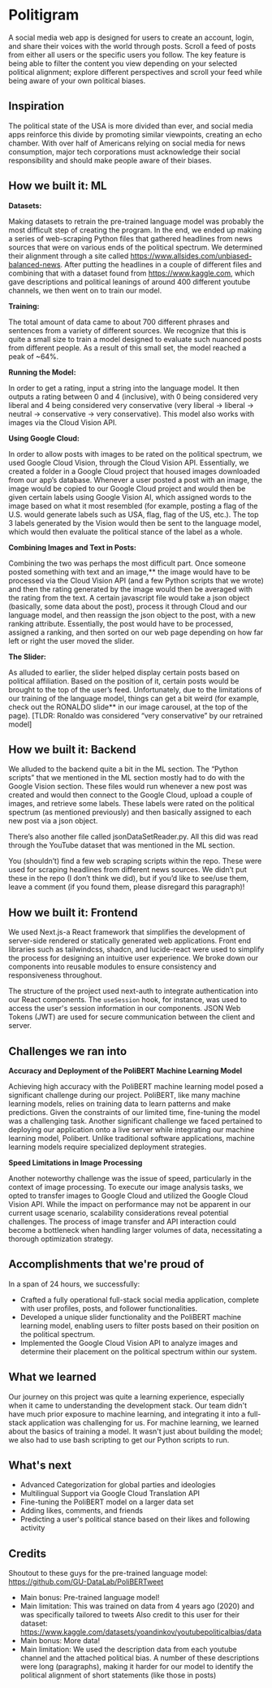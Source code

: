 # Politigram  
A social media web app is designed for users to create an account, login, and share their voices with the world through posts. Scroll a feed of posts from either all users or the specific users you follow. The key feature is being able to filter the content you view depending on your selected political alignment; explore different perspectives and scroll your feed while being aware of your own political biases. 

## Inspiration
The political state of the USA is more divided than ever, and social media apps reinforce this divide by promoting similar viewpoints, creating an echo chamber. With over half of Americans relying on social media for news consumption, major tech corporations must acknowledge their social responsibility and should make people aware of their biases.

## How we built it: ML

**Datasets:**

Making datasets to retrain the pre-trained language model was probably the most difficult step of creating the program. In the end, we ended up making a series of web-scraping Python files that gathered headlines from news sources that were on various ends of the political spectrum. We determined their alignment through a site called https://www.allsides.com/unbiased-balanced-news. After putting the headlines in a couple of different files and combining that with a dataset found from https://www.kaggle.com, which gave descriptions and political leanings of around 400 different youtube channels, we then went on to train our model.

**Training:**

The total amount of data came to about 700 different phrases and sentences from a variety of different sources. We recognize that this is quite a small size to train a model designed to evaluate such nuanced posts from different people. As a result of this small set, the model reached a peak of ~64%.

**Running the Model:**

In order to get a rating, input a string into the language model. It then outputs a rating between 0 and 4 (inclusive), with 0 being considered very liberal and 4 being considered very conservative (very liberal -> liberal -> neutral -> conservative -> very conservative). This model also works with images via the Cloud Vision API.

**Using Google Cloud:**

In order to allow posts with images to be rated on the political spectrum, we used Google Cloud Vision, through the Cloud Vision API. Essentially, we created a folder in a Google Cloud project that housed images downloaded from our app’s database. Whenever a user posted a post with an image, the image would be copied to our Google Cloud project and would then be given certain labels using Google Vision AI, which assigned words to the image based on what it most resembled (for example, posting a flag of the U.S. would generate labels such as USA, flag, flag of the US, etc.). The top 3 labels generated by the Vision would then be sent to the language model, which would then evaluate the political stance of the label as a whole.

**Combining Images and Text in Posts:**

Combining the two was perhaps the most difficult part. Once someone posted something with text and an image,** the image would have to be processed via the Cloud Vision API (and a few Python scripts that we wrote) and then the rating generated by the image would then be averaged with the rating from the text. A certain javascript file would take a json object (basically, some data about the post), process it through Cloud and our language model, and then reassign the json object to the post, with a new ranking attribute. Essentially, the post would have to be processed, assigned a ranking, and then sorted on our web page depending on how far left or right the user moved the slider.
  
**The Slider:**

As alluded to earlier, the slider helped display certain posts based on political affiliation. Based on the position of it, certain posts would be brought to the top of the user’s feed. Unfortunately, due to the limitations of our training of the language model, things can get a bit weird (for example, check out the RONALDO slide** in our image carousel, at the top of the page). [TLDR: Ronaldo was considered “very conservative” by our retrained model]

## How we built it: Backend

We alluded to the backend quite a bit in the ML section. The “Python scripts” that we mentioned in the ML section mostly had to do with the Google Vision section. These files would run whenever a new post was created and would then connect to the Google Cloud, upload a couple of images, and retrieve some labels. These labels were rated on the political spectrum (as mentioned previously) and then basically assigned to each new post via a json object.

There’s also another file called jsonDataSetReader.py. All this did was read through the YouTube dataset that was mentioned in the ML section.

You (shouldn’t) find a few web scraping scripts within the repo. These were used for scraping headlines from different news sources. We didn’t put these in the repo (I don’t think we did), but if you’d like to see/use them, leave a comment (if you found them, please disregard this paragraph)!

## How we built it: Frontend

We used Next.js-a React framework that simplifies the development of server-side rendered or statically generated web applications. Front end libraries such as tailwindcss, shadcn, and lucide-react were used to simplify the process for designing an intuitive user experience. We broke down our components into reusable modules to ensure consistency and responsiveness throughout. 

The structure of the project used next-auth to integrate authentication into our React components. The `useSession` hook, for instance, was used to access the user's session information in our components. JSON Web Tokens (JWT) are used for secure communication between the client and server.

## Challenges we ran into
**Accuracy and Deployment of the PoliBERT Machine Learning Model**

Achieving high accuracy with the PoliBERT machine learning model posed a significant challenge during our project. PoliBERT, like many machine learning models, relies on training data to learn patterns and make predictions. Given the constraints of our limited time, fine-tuning the model was a challenging task. Another significant challenge we faced pertained to deploying our application onto a live server while integrating our machine learning model, Polibert. Unlike traditional software applications, machine learning models require specialized deployment strategies.


**Speed Limitations in Image Processing**

Another noteworthy challenge was the issue of speed, particularly in the context of image processing. To execute our image analysis tasks, we opted to transfer images to Google Cloud and utilized the Google Cloud Vision API. While the impact on performance may not be apparent in our current usage scenario, scalability considerations reveal potential challenges. The process of image transfer and API interaction could become a bottleneck when handling larger volumes of data, necessitating a thorough optimization strategy.

## Accomplishments that we're proud of
In a span of 24 hours, we successfully:
- Crafted a fully operational full-stack social media application, complete with user profiles, posts, and follower functionalities. 
- Developed a unique slider functionality and the PoliBERT machine learning model, enabling users to filter posts based on their position on the political spectrum.
- Implemented the Google Cloud Vision API to analyze images and determine their placement on the political spectrum within our system.

## What we learned
Our journey on this project was quite a learning experience, especially when it came to understanding the development stack. Our team didn't have much prior exposure to machine learning, and integrating it into a full-stack application was challenging for us. For machine learning, we learned about the basics of training a model. It wasn't just about building the model; we also had to use bash scripting to get our Python scripts to run.

## What's next
- Advanced Categorization for global parties and ideologies
- Multilingual Support via Google Cloud Translation API 
- Fine-tuning the PoliBERT model on a larger data set
- Adding likes, comments, and friends
- Predicting a user's political stance based on their likes and following activity

## Credits
Shoutout to these guys for the pre-trained language model: https://github.com/GU-DataLab/PoliBERTweet
- Main bonus: Pre-trained language model!
- Main limitation: This was trained on data from 4 years ago (2020) and was specifically
tailored to tweets
Also credit to this user for their dataset: https://www.kaggle.com/datasets/yoandinkov/youtubepoliticalbias/data
- Main bonus: More data!
- Main limitation: We used the description data from each youtube channel and the
attached political bias. A number of these descriptions were long (paragraphs), making it harder for our model to identify the political alignment of short statements (like those in posts)
